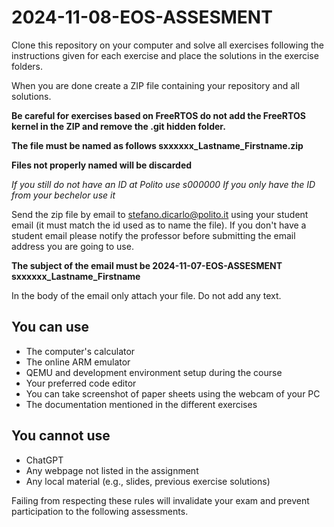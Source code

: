 # 2024-11-08-EOS-ASSESMENT

Clone this repository on your computer and solve all exercises following the instructions given for each exercise and place the solutions in the exercise folders.

When you are done create a ZIP file containing your repository and all solutions. 

**Be careful for exercises based on FreeRTOS do not add the FreeRTOS kernel in the ZIP and remove the .git hidden folder.**

**The file must be named as follows sxxxxxx\_Lastname\_Firstname.zip**

**Files not properly named will be discarded**

*If you still do not have an ID at Polito use s000000*
*If you only have the ID from your bechelor use it*

Send the zip file by email to [stefano.dicarlo@polito.it](stefano.dicarlo@polito.it) using your student email (it must match the id used as to name the file). If you don't have a student email please notify the professor before submitting the email address you are going to use.

**The subject of the email must be 2024-11-07-EOS-ASSESMENT sxxxxxx\_Lastname\_Firstname**

In the body of the email only attach your file. Do not add any text.

## You can use

* The computer's calculator
* The online ARM emulator
* QEMU and development environment setup during the course
* Your preferred code editor
* You can take screenshot of paper sheets using the webcam of your PC
* The documentation mentioned in the different exercises

## You cannot use

* ChatGPT
* Any webpage not listed in the assignment
* Any local material (e.g., slides, previous exercise solutions)

Failing from respecting these rules will invalidate your exam and prevent participation to the following assessments.




